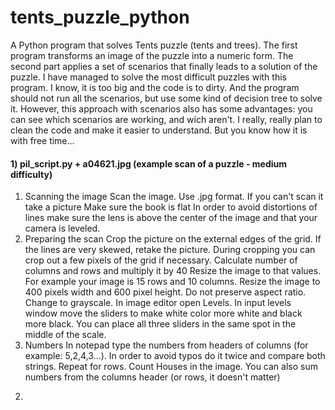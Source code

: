 # tents_puzzle_python
A Python program that solves Tents puzzle (tents and trees). The first program transforms an image of the puzzle into a numeric form. The second part applies a set of scenarios that finally leads to a solution of the puzzle. I have managed to solve the most difficult puzzles with this program. I know, it is too big and the code is to dirty. And the program should not run all the scenarios, but use some kind of decision tree to solve it. However, this approach with scenarios also has some advantages: you can see which scenarios are working, and wich aren't.
I really, really plan to clean the code and make it easier to understand. But you know how it is with free time...

#### 1) pil_script.py + a04621.jpg (example scan of a puzzle - medium difficulty) ####
1. Scanning the image
Scan the image. Use .jpg format.
If you can't scan it take a picture
Make sure the book is flat
In order to avoid distortions of lines make sure the lens is above the center of the image and that your camera is leveled.
2. Preparing the scan
Crop the picture on the external edges of the grid. If the lines are very skewed, retake the picture. During cropping you can crop out a few pixels of the grid if necessary.
Calculate number of columns and rows and multiply it by 40
Resize the image to that values. For example your image is 15 rows and 10 columns. Resize the image to 400 pixels width and 600 pixel height. Do not preserve aspect ratio.
Change to grayscale. In image editor open Levels. In input levels window move the sliders to make white color more white  and black more black. You can place all three sliders in the same spot in the middle of the scale.
3. Numbers
In notepad type the numbers from headers of columns (for example: 5,2,4,3...). In order to avoid typos do it twice and compare both strings. Repeat for rows.
Count Houses in the image. You can also sum numbers from the columns header (or rows, it doesn't matter)

2)
